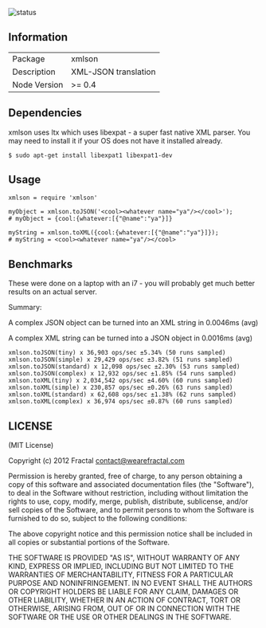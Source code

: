 ![status](https://secure.travis-ci.org/wearefractal/xmlson.png?branch=master)

## Information

<table>
<tr> 
<td>Package</td><td>xmlson</td>
</tr>
<tr>
<td>Description</td>
<td>XML-JSON translation</td>
</tr>
<tr>
<td>Node Version</td>
<td>>= 0.4</td>
</tr>
</table>

## Dependencies

xmlson uses ltx which uses libexpat - a super fast native XML parser. You may need to install it if your OS does not have it installed already.

```
$ sudo apt-get install libexpat1 libexpat1-dev
```

## Usage

```coffee-script
xmlson = require 'xmlson'

myObject = xmlson.toJSON('<cool><whatever name="ya"/></cool>');
# myObject = {cool:{whatever:[{"@name":"ya"}]}

myString = xmlson.toXML({cool:{whatever:[{"@name":"ya"}]});
# myString = <cool><whatever name="ya"/></cool>
```

## Benchmarks

These were done on a laptop with an i7 - you will probably get much better results on an actual server.

Summary: 

A complex JSON object can be turned into an XML string in 0.0046ms (avg)

A complex XML string can be turned into a JSON object in 0.0016ms (avg)

```
xmlson.toJSON(tiny) x 36,903 ops/sec ±5.34% (50 runs sampled)
xmlson.toJSON(simple) x 29,429 ops/sec ±3.82% (51 runs sampled)
xmlson.toJSON(standard) x 12,098 ops/sec ±2.30% (53 runs sampled)
xmlson.toJSON(complex) x 12,932 ops/sec ±1.85% (54 runs sampled)
xmlson.toXML(tiny) x 2,034,542 ops/sec ±4.60% (60 runs sampled)
xmlson.toXML(simple) x 230,857 ops/sec ±0.26% (63 runs sampled)
xmlson.toXML(standard) x 62,608 ops/sec ±1.38% (62 runs sampled)
xmlson.toXML(complex) x 36,974 ops/sec ±0.87% (60 runs sampled)
```

## LICENSE

(MIT License)

Copyright (c) 2012 Fractal <contact@wearefractal.com>

Permission is hereby granted, free of charge, to any person obtaining
a copy of this software and associated documentation files (the
"Software"), to deal in the Software without restriction, including
without limitation the rights to use, copy, modify, merge, publish,
distribute, sublicense, and/or sell copies of the Software, and to
permit persons to whom the Software is furnished to do so, subject to
the following conditions:

The above copyright notice and this permission notice shall be
included in all copies or substantial portions of the Software.

THE SOFTWARE IS PROVIDED "AS IS", WITHOUT WARRANTY OF ANY KIND,
EXPRESS OR IMPLIED, INCLUDING BUT NOT LIMITED TO THE WARRANTIES OF
MERCHANTABILITY, FITNESS FOR A PARTICULAR PURPOSE AND
NONINFRINGEMENT. IN NO EVENT SHALL THE AUTHORS OR COPYRIGHT HOLDERS BE
LIABLE FOR ANY CLAIM, DAMAGES OR OTHER LIABILITY, WHETHER IN AN ACTION
OF CONTRACT, TORT OR OTHERWISE, ARISING FROM, OUT OF OR IN CONNECTION
WITH THE SOFTWARE OR THE USE OR OTHER DEALINGS IN THE SOFTWARE.